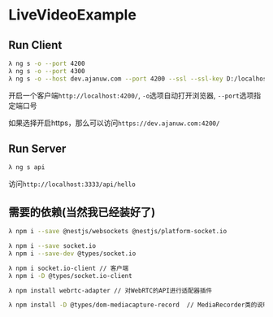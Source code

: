 # LiveVideoExample

## Run Client
```sh
λ ng s -o --port 4200
λ ng s -o --port 4300
λ ng s -o --host dev.ajanuw.com --port 4200 --ssl --ssl-key D:/localhost_ssl/dev.ajanuw.com.key  --ssl-cert D:/localhost_ssl/dev.ajanuw.com.crt
```
开启一个客户端`http://localhost:4200/`, `-o`选项自动打开浏览器, `--port`选项指定端口号

如果选择开启https，那么可以访问`https://dev.ajanuw.com:4200/`

## Run Server
```sh
λ ng s api
```
访问`http://localhost:3333/api/hello`

## 需要的依赖(当然我已经装好了)
```sh
λ npm i --save @nestjs/websockets @nestjs/platform-socket.io

λ npm i --save socket.io
λ npm i --save-dev @types/socket.io

λ npm i socket.io-client // 客户端
λ npm i -D @types/socket.io-client

λ npm install webrtc-adapter // 对WebRTC的API进行适配器插件

λ npm install -D @types/dom-mediacapture-record  // MediaRecorder类的说明文件
```
